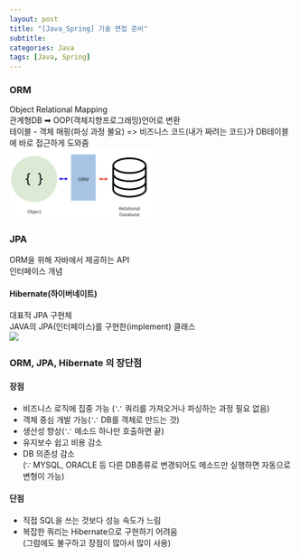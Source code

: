 ```yaml
---
layout: post
title: "[Java_Spring] 기술 면접 준비"
subtitle: 
categories: Java
tags: [Java, Spring]
---
```

### ORM
Object Relational Mapping  
관계형DB ➡ OOP(객체지향프로그래밍)언어로 변환  
테이블 - 객체 매핑(파싱 과정 불요)
=> 비즈니스 코드(내가 짜려는 코드)가 DB테이블에 바로 접근하게 도와줌   
<img src="/assets/images/java/orm2.png"  width="50%">  


### JPA
ORM을 위해 자바에서 제공하는 API  
인터페이스 개념  
#### Hibernate(하이버네이트)
대표적 JPA 구현체  
JAVA의 JPA(인터페이스)를 구현한(implement) 클래스  
<img src="/assets/images/java/jap.png"  width="50%">

### ORM, JPA, Hibernate 의 장단점
#### 장점
* 비즈니스 로직에 집중 가능 (∵ 쿼리를 가져오거나 파싱하는 과정 필요 없음)
* 객체 중심 개발 가능(∵ DB를 객체로 만드는 것)
* 생산성 향상(∵ 메소드 하나만 호출하면 끝)
* 유지보수 쉽고 비용 감소
* DB 의존성 감소  
  (∵ MYSQL, ORACLE 등 다른 DB종류로 변경되어도 메소드만 실행하면 자동으로 변형이 가능)  
#### 단점
* 직접 SQL을 쓰는 것보다 성능 속도가 느림
* 복잡한 쿼리는 Hibernate으로 구현하기 어려움  
  (그럼에도 불구하고 장점이 많아서 많이 사용)
